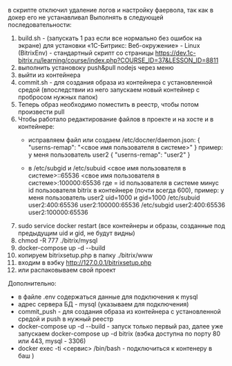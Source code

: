 в скрипте отключил удаление логов и настройку фаервола, так как в докер его не устанавливал
Выполнять в следующей последовательности:
1. build.sh  - (запускать 1 раз если все нормально без ошибок на экране) для установки  «1С-Битрикс: Веб-окружение» - Linux (BitrixEnv) - стандартный скрипт со страницы https://dev.1c-bitrix.ru/learning/course/index.php?COURSE_ID=37&LESSON_ID=8811
2. выполнить установоку push&pull nodejs через меню
3. выйти из контейнера
4. commit.sh - для создания образа из контейнера с установленной средой (впоследствии из него запускаем новый контейнер с пробросом нужных папок)
5. Теперь образ необходимо поместить в реестр, чтобы потом произвести pull
6. Чтобы работало редактирование файлов в проекте и на хосте и в контейнере:
   - исправляем файл или создаем /etc/docлer/daemon.json:
      {
          "userns-remap": "<свое имя пользователя в системе>"
      }
      пример: у меня пользователь user2
      {
          "userns-remap": "user2"
      }
  
   - в /etc/subgid и /etc/subuid
      <свое имя пользователя в системе>:<ID>:65536 
      <свое имя пользователя в системе>:100000:65536
      где <ID> = id пользователя в системе минус id пользователя bitrix в контейнере (почти всегда 600),
      пример: у меня пользователь user2 uid=1000 и gid=1000
        /etc/subuid
          user2:400:65536 
          user2:100000:65536
        /etc/subgid
          user2:400:65536 
          user2:100000:65536
7. sudo service docker restart
   (все контейнеры и образы, созданные под предыдущим uid и gid, не будут видны)
8. chmod -R 777 ./bitrix/mysql
9.  docker-compose up -d --build
10.  копируем bitrixsetup.php в папку ./bitrix/www
11. входим в вэбку http://127.0.0.1/bitrixsetup.php
12. или распаковываем свой проект

Дополнительно:
- в файле .env содержаться данные для подключения к mysql
- адрес сервера БД - mysql (указываем для подключения)
- commit_push - для создания образа из контейнера с установленной средой и push в нужный реестр
- docker-compose up -d --build  - запуск только первый раз, далее уже запускаем docker-compose up -d bitrix (вэбка доступна по порту 80 или 443, mysql - 3306)
- docker exec -ti <сервис> /bin/bash - подключиться к контенеру в баш )
